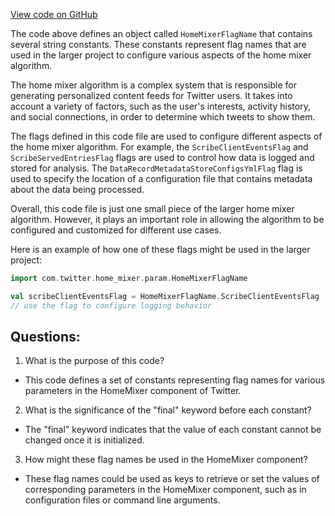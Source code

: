 [View code on GitHub](https://github.com/misbahsy/the-algorithm/home-mixer/server/src/main/scala/com/twitter/home_mixer/param/HomeMixerFlagName.scala)

The code above defines an object called `HomeMixerFlagName` that contains several string constants. These constants represent flag names that are used in the larger project to configure various aspects of the home mixer algorithm. 

The home mixer algorithm is a complex system that is responsible for generating personalized content feeds for Twitter users. It takes into account a variety of factors, such as the user's interests, activity history, and social connections, in order to determine which tweets to show them. 

The flags defined in this code file are used to configure different aspects of the home mixer algorithm. For example, the `ScribeClientEventsFlag` and `ScribeServedEntriesFlag` flags are used to control how data is logged and stored for analysis. The `DataRecordMetadataStoreConfigsYmlFlag` flag is used to specify the location of a configuration file that contains metadata about the data being processed. 

Overall, this code file is just one small piece of the larger home mixer algorithm. However, it plays an important role in allowing the algorithm to be configured and customized for different use cases. 

Here is an example of how one of these flags might be used in the larger project:

```scala
import com.twitter.home_mixer.param.HomeMixerFlagName

val scribeClientEventsFlag = HomeMixerFlagName.ScribeClientEventsFlag
// use the flag to configure logging behavior
```
## Questions: 
 1. What is the purpose of this code?
- This code defines a set of constants representing flag names for various parameters in the HomeMixer component of Twitter.

2. What is the significance of the "final" keyword before each constant?
- The "final" keyword indicates that the value of each constant cannot be changed once it is initialized.

3. How might these flag names be used in the HomeMixer component?
- These flag names could be used as keys to retrieve or set the values of corresponding parameters in the HomeMixer component, such as in configuration files or command line arguments.